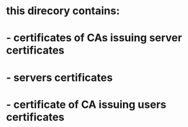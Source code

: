 # this direcory contains:
# - certificates of CAs issuing server certificates
# - servers certificates
# - certificate of CA issuing users certificates
